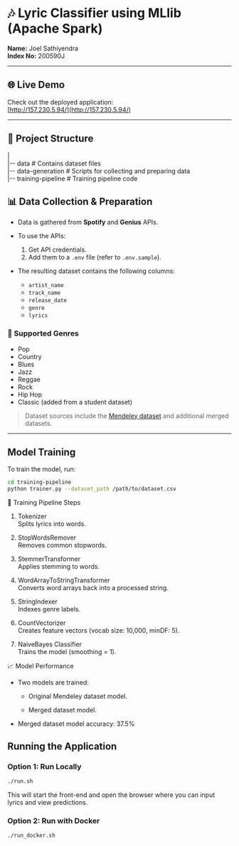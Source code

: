 # 🎶 Lyric Classifier using MLlib (Apache Spark)

**Name:** Joel Sathiyendra  
**Index No:** 200590J  

---

## 🌐 Live Demo
Check out the deployed application:  
[http://157.230.5.94/](http://157.230.5.94/)

---

## 📂 Project Structure

| <br>
|-- data # Contains dataset files <br>
|-- data-generation # Scripts for collecting and preparing data <br>
|-- training-pipeline # Training pipeline code<br>


## 📊 Data Collection & Preparation

- Data is gathered from **Spotify** and **Genius** APIs.
- To use the APIs:
  1. Get API credentials.
  2. Add them to a `.env` file (refer to `.env.sample`).

- The resulting dataset contains the following columns:
  - `artist_name`
  - `track_name`
  - `release_date`
  - `genre`
  - `lyrics`

### 🎵 Supported Genres
- Pop
- Country
- Blues
- Jazz
- Reggae
- Rock
- Hip Hop
- Classic (added from a student dataset)

> Dataset sources include the [Mendeley dataset](https://data.mendeley.com/datasets/3t9vbwxgr5/2) and additional merged datasets.

---

## Model Training

To train the model, run:

```bash
cd training-pipeline
python trainer.py --dataset_path /path/to/dataset.csv
```


🔄 Training Pipeline Steps
1. Tokenizer <br>
Splits lyrics into words.

2. StopWordsRemover <br>
Removes common stopwords.

3. StemmerTransformer <br>
Applies stemming to words.

4. WordArrayToStringTransformer <br>
Converts word arrays back into a processed string.

5. StringIndexer <br>
Indexes genre labels.

6. CountVectorizer <br>
Creates feature vectors (vocab size: 10,000, minDF: 5).

7. NaiveBayes Classifier <br>
Trains the model (smoothing = 1).


📈 Model Performance
- Two models are trained:

    - Original Mendeley dataset model.

    - Merged dataset model.

- Merged dataset model accuracy: 37.5%

## Running the Application
### Option 1: Run Locally
```bash
./run.sh
```
This will start the front-end and open the browser where you can input lyrics and view predictions.

### Option 2: Run with Docker
```bash
./run_docker.sh
```

